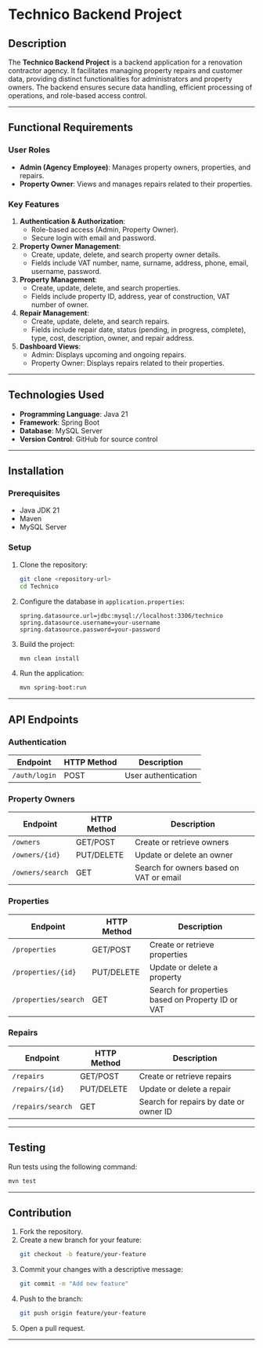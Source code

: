 # Technico Backend Project

## Description

The **Technico Backend Project** is a backend application for a renovation contractor agency. It facilitates managing property repairs and customer data, providing distinct functionalities for administrators and property owners. The backend ensures secure data handling, efficient processing of operations, and role-based access control.

---

## Functional Requirements

### User Roles

- **Admin (Agency Employee)**: Manages property owners, properties, and repairs.
- **Property Owner**: Views and manages repairs related to their properties.

### Key Features

1. **Authentication & Authorization**:
   - Role-based access (Admin, Property Owner).
   - Secure login with email and password.
2. **Property Owner Management**:
   - Create, update, delete, and search property owner details.
   - Fields include VAT number, name, surname, address, phone, email, username, password.
3. **Property Management**:
   - Create, update, delete, and search properties.
   - Fields include property ID, address, year of construction, VAT number of owner.
4. **Repair Management**:
   - Create, update, delete, and search repairs.
   - Fields include repair date, status (pending, in progress, complete), type, cost, description, owner, and repair address.
5. **Dashboard Views**:
   - Admin: Displays upcoming and ongoing repairs.
   - Property Owner: Displays repairs related to their properties.

---

## Technologies Used

- **Programming Language**: Java 21
- **Framework**: Spring Boot
- **Database**: MySQL Server
- **Version Control**: GitHub for source control

---


## Installation

### Prerequisites

- Java JDK 21
- Maven
- MySQL Server

### Setup

1. Clone the repository:
   ```bash
   git clone <repository-url>
   cd Technico
   ```
2. Configure the database in `application.properties`:
   ```properties
   spring.datasource.url=jdbc:mysql://localhost:3306/technico
   spring.datasource.username=your-username
   spring.datasource.password=your-password
   ```
3. Build the project:
   ```bash
   mvn clean install
   ```
4. Run the application:
   ```bash
   mvn spring-boot:run
   ```

---

## API Endpoints

### Authentication

| Endpoint      | HTTP Method | Description         |
| ------------- | ----------- | ------------------- |
| `/auth/login` | POST        | User authentication |

### Property Owners

| Endpoint       | HTTP Method | Description               |
| -------------- | ----------- | ------------------------- |
| `/owners`      | GET/POST    | Create or retrieve owners |
| `/owners/{id}` | PUT/DELETE  | Update or delete an owner |
| `/owners/search` | GET       | Search for owners based on VAT or email |

### Properties

| Endpoint           | HTTP Method | Description                   |
| ------------------ | ----------- | ----------------------------- |
| `/properties`      | GET/POST    | Create or retrieve properties |
| `/properties/{id}` | PUT/DELETE  | Update or delete a property   |
| `/properties/search` | GET       | Search for properties based on Property ID or VAT |

### Repairs

| Endpoint          | HTTP Method | Description                              |
| ----------------- | ----------- | ---------------------------------------- |
| `/repairs`        | GET/POST    | Create or retrieve repairs               |
| `/repairs/{id}`   | PUT/DELETE  | Update or delete a repair                |
| `/repairs/search` | GET         | Search for repairs by date or owner ID   |

---

## Testing

Run tests using the following command:

```bash
mvn test
```

---

## Contribution

1. Fork the repository.
2. Create a new branch for your feature:
   ```bash
   git checkout -b feature/your-feature
   ```
3. Commit your changes with a descriptive message:
   ```bash
   git commit -m "Add new feature"
   ```
4. Push to the branch:
   ```bash
   git push origin feature/your-feature
   ```
5. Open a pull request.

---



